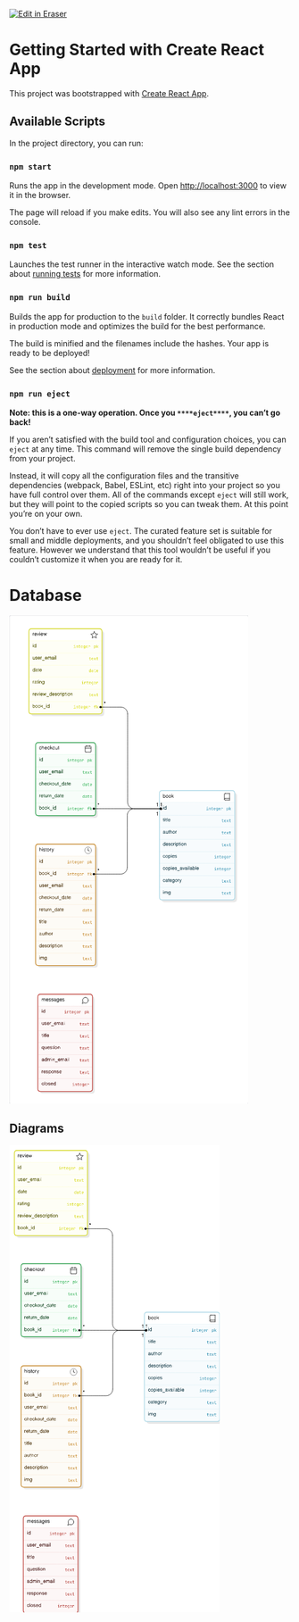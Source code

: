 <p><a target="_blank" href="https://app.eraser.io/workspace/yu6CBue8k9oVM03SVIdM" id="edit-in-eraser-github-link"><img alt="Edit in Eraser" src="https://firebasestorage.googleapis.com/v0/b/second-petal-295822.appspot.com/o/images%2Fgithub%2FOpen%20in%20Eraser.svg?alt=media&amp;token=968381c8-a7e7-472a-8ed6-4a6626da5501"></a></p>

# Getting Started with Create React App
This project was bootstrapped with [﻿Create React App](https://github.com/facebook/create-react-app).

## Available Scripts
In the project directory, you can run:

### `npm start` 
Runs the app in the development mode.
Open [﻿http://localhost:3000](http://localhost:3000/) to view it in the browser.

The page will reload if you make edits.
You will also see any lint errors in the console.

### `npm test` 
Launches the test runner in the interactive watch mode.
See the section about [﻿running tests](https://facebook.github.io/create-react-app/docs/running-tests) for more information.

### `npm run build` 
Builds the app for production to the `build` folder.
It correctly bundles React in production mode and optimizes the build for the best performance.

The build is minified and the filenames include the hashes.
Your app is ready to be deployed!

See the section about [﻿deployment](https://facebook.github.io/create-react-app/docs/deployment) for more information.

### `npm run eject` 
**Note: this is a one-way operation. Once you **`****eject****`**, you can’t go back!**

If you aren’t satisfied with the build tool and configuration choices, you can `eject` at any time. This command will remove the single build dependency from your project.

Instead, it will copy all the configuration files and the transitive dependencies (webpack, Babel, ESLint, etc) right into your project so you have full control over them. All of the commands except `eject` will still work, but they will point to the copied scripts so you can tweak them. At this point you’re on your own.

You don’t have to ever use `eject`. The curated feature set is suitable for small and middle deployments, and you shouldn’t feel obligated to use this feature. However we understand that this tool wouldn’t be useful if you couldn’t customize it when you are ready for it.

# Database
![Database Architecture in MySQL](/.eraser/yu6CBue8k9oVM03SVIdM___6tTMm8hNJNYSayILsW9GAaGAkTX2___---figure---wML_FKg1SeefBbmvYIxat---figure---i5wFxB5kAnCVGoh9aZcQ0A.png "Database Architecture in MySQL")




<!-- eraser-additional-content -->
## Diagrams
<!-- eraser-additional-files -->
<a href="/README-text-1.eraserdiagram" data-element-id="FsZ0C0CrJsVY_6gr0yAjH"><img src="/.eraser/yu6CBue8k9oVM03SVIdM___6tTMm8hNJNYSayILsW9GAaGAkTX2___---diagram----04455035b52abc0e25bbad13b0c1a6ca-text.png" alt="" data-element-id="FsZ0C0CrJsVY_6gr0yAjH" /></a>
<!-- end-eraser-additional-files -->
<!-- end-eraser-additional-content -->
<!--- Eraser file: https://app.eraser.io/workspace/yu6CBue8k9oVM03SVIdM --->